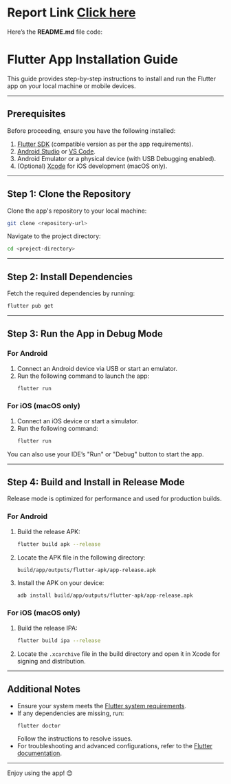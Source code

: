 # Report Link [Click here](https://flutter.dev/docs/get-started/install)

Here’s the **README.md** file code:

# Flutter App Installation Guide

This guide provides step-by-step instructions to install and run the Flutter app on your local machine or mobile devices.

---

## Prerequisites
Before proceeding, ensure you have the following installed:
1. [Flutter SDK](https://flutter.dev/docs/get-started/install) (compatible version as per the app requirements).
2. [Android Studio](https://developer.android.com/studio) or [VS Code](https://code.visualstudio.com/).
3. Android Emulator or a physical device (with USB Debugging enabled).
4. (Optional) [Xcode](https://developer.apple.com/xcode/) for iOS development (macOS only).

---

## Step 1: Clone the Repository
Clone the app's repository to your local machine:
```bash
git clone <repository-url>
```

Navigate to the project directory:
```bash
cd <project-directory>
```

---

## Step 2: Install Dependencies
Fetch the required dependencies by running:
```bash
flutter pub get
```

---

## Step 3: Run the App in Debug Mode

### For Android
1. Connect an Android device via USB or start an emulator.
2. Run the following command to launch the app:
   ```bash
   flutter run
   ```

### For iOS (macOS only)
1. Connect an iOS device or start a simulator.
2. Run the following command:
   ```bash
   flutter run
   ```

You can also use your IDE’s "Run" or "Debug" button to start the app.

---

## Step 4: Build and Install in Release Mode
Release mode is optimized for performance and used for production builds.

### For Android
1. Build the release APK:
   ```bash
   flutter build apk --release
   ```
2. Locate the APK file in the following directory:
   ```
   build/app/outputs/flutter-apk/app-release.apk
   ```
3. Install the APK on your device:
   ```bash
   adb install build/app/outputs/flutter-apk/app-release.apk
   ```

### For iOS (macOS only)
1. Build the release IPA:
   ```bash
   flutter build ipa --release
   ```
2. Locate the `.xcarchive` file in the build directory and open it in Xcode for signing and distribution.

---

## Additional Notes
- Ensure your system meets the [Flutter system requirements](https://flutter.dev/docs/get-started/install).
- If any dependencies are missing, run:
  ```bash
  flutter doctor
  ```
  Follow the instructions to resolve issues.
- For troubleshooting and advanced configurations, refer to the [Flutter documentation](https://flutter.dev/docs).

---

Enjoy using the app! 😊
